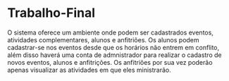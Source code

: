 # Trabalho-Final

O sistema oferece um ambiente onde podem ser cadastrados eventos, atividades complementares, alunos e anfitriões. 
Os alunos podem cadastrar-se nos eventos desde que os horários não entrem em conflito, além disso haverá uma conta
de admnistrador para realizar o cadastro de novos eventos, alunos e anfitrições. Os anfitriões por sua vez poderão apenas
visualizar as atividades em que eles ministrarão.
